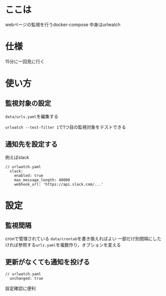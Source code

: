 # ここは
webページの監視を行うdocker-compose
中身はurlwatch

# 仕様
15分に一回見に行く

# 使い方
## 監視対象の設定
`data/urls.yaml`を編集する

`urlwatch --test-filter 1`で1つ目の監視対象をテストできる

## 通知先を設定する
例えばslack
```
// urlwatch.yaml
  slack:
    enabled: true
    max_message_length: 40000
    webhook_url: 'https://api.slack.com/...'
```

# 設定
## 監視間隔
cronで管理されている
`data/crontab`を書き換えればよい
一部だけ別間隔にしたければ参照する`urls.yaml`を複数作り，オプションを変える

## 更新がなくても通知を投げる
```
// urlwatch.yaml
  unchanged: true
```
設定確認に便利
